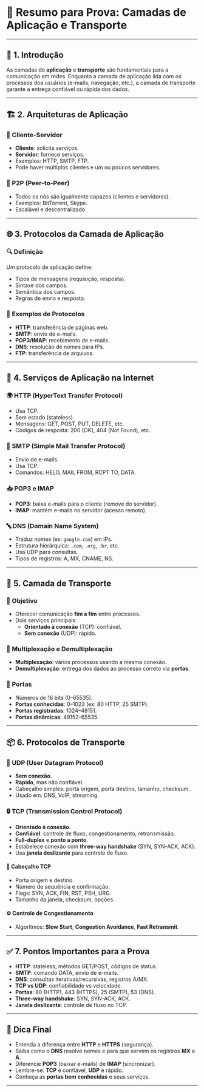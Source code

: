 
# 📘 Resumo para Prova: Camadas de Aplicação e Transporte

---

## 📌 1. Introdução

As camadas de **aplicação** e **transporte** são fundamentais para a comunicação em redes. Enquanto a camada de aplicação lida com os processos dos usuários (e-mails, navegação, etc.), a camada de transporte garante a entrega confiável ou rápida dos dados.

---

## 🏗️ 2. Arquiteturas de Aplicação

### 👥 Cliente-Servidor
- **Cliente**: solicita serviços.
- **Servidor**: fornece serviços.
- Exemplos: HTTP, SMTP, FTP.
- Pode haver múltiplos clientes e um ou poucos servidores.

### 🔄 P2P (Peer-to-Peer)
- Todos os nós são igualmente capazes (clientes e servidores).
- Exemplos: BitTorrent, Skype.
- Escalável e descentralizado.

---

## 🌐 3. Protocolos da Camada de Aplicação

### 🔍 Definição
Um protocolo de aplicação define:
- Tipos de mensagens (requisição, resposta).
- Sintaxe dos campos.
- Semântica dos campos.
- Regras de envio e resposta.

### 📡 Exemplos de Protocolos
- **HTTP**: transferência de páginas web.
- **SMTP**: envio de e-mails.
- **POP3/IMAP**: recebimento de e-mails.
- **DNS**: resolução de nomes para IPs.
- **FTP**: transferência de arquivos.

---

## 📧 4. Serviços de Aplicação na Internet

### 🌍 HTTP (HyperText Transfer Protocol)
- Usa TCP.
- Sem estado (stateless).
- Mensagens: GET, POST, PUT, DELETE, etc.
- Códigos de resposta: 200 (OK), 404 (Not Found), etc.

### 📨 SMTP (Simple Mail Transfer Protocol)
- Envio de e-mails.
- Usa TCP.
- Comandos: HELO, MAIL FROM, RCPT TO, DATA.

### 📥 POP3 e IMAP
- **POP3**: baixa e-mails para o cliente (remove do servidor).
- **IMAP**: mantém e-mails no servidor (acesso remoto).

### 🔤 DNS (Domain Name System)
- Traduz nomes (ex: `google.com`) em IPs.
- Estrutura hierárquica: `.com`, `.org`, `.br`, etc.
- Usa UDP para consultas.
- Tipos de registros: A, MX, CNAME, NS.

---

## 🚚 5. Camada de Transporte

### 🎯 Objetivo
- Oferecer comunicação **fim a fim** entre processos.
- Dois serviços principais:
  - **Orientado à conexão** (TCP): confiável.
  - **Sem conexão** (UDP): rápido.

### 🔗 Multiplexação e Demultiplexação
- **Multiplexação**: vários processos usando a mesma conexão.
- **Demultiplexação**: entrega dos dados ao processo correto via **portas**.

### 🧾 Portas
- Números de 16 bits (0–65535).
- **Portas conhecidas**: 0–1023 (ex: 80 HTTP, 25 SMTP).
- **Portas registradas**: 1024–49151.
- **Portas dinâmicas**: 49152–65535.

---

## 📦 6. Protocolos de Transporte

### 🚀 UDP (User Datagram Protocol)
- **Sem conexão**.
- **Rápido**, mas não confiável.
- Cabeçalho simples: porta origem, porta destino, tamanho, checksum.
- Usado em: DNS, VoIP, streaming.

### 🔒 TCP (Transmission Control Protocol)
- **Orientado à conexão**.
- **Confiável**: controle de fluxo, congestionamento, retransmissão.
- **Full-duplex** e **ponto a ponto**.
- Estabelece conexão com **three-way handshake** (SYN, SYN-ACK, ACK).
- Usa **janela deslizante** para controle de fluxo.

#### 🧩 Cabeçalho TCP
- Porta origem e destino.
- Número de sequência e confirmação.
- Flags: SYN, ACK, FIN, RST, PSH, URG.
- Tamanho da janela, checksum, opções.

#### ⚙️ Controle de Congestionamento
- Algoritmos: **Slow Start**, **Congestion Avoidance**, **Fast Retransmit**.

---

## ✅ 7. Pontos Importantes para a Prova

- **HTTP**: stateless, métodos GET/POST, códigos de status.
- **SMTP**: comando DATA, envio de e-mails.
- **DNS**: consultas iterativas/recursivas, registros A/MX.
- **TCP vs UDP**: confiabilidade vs velocidade.
- **Portas**: 80 (HTTP), 443 (HTTPS), 25 (SMTP), 53 (DNS).
- **Three-way handshake**: SYN, SYN-ACK, ACK.
- **Janela deslizante**: controle de fluxo no TCP.

---

## 🧠 Dica Final

- Entenda a diferença entre **HTTP** e **HTTPS** (segurança).
- Saiba como o **DNS** resolve nomes e para que servem os registros **MX** e **A**.
- Diferencie **POP3** (baixar e-mails) de **IMAP** (sincronizar).
- Lembre-se: **TCP** é confiável, **UDP** é rápido.
- Conheça as **portas bem conhecidas** e seus serviços.

---


